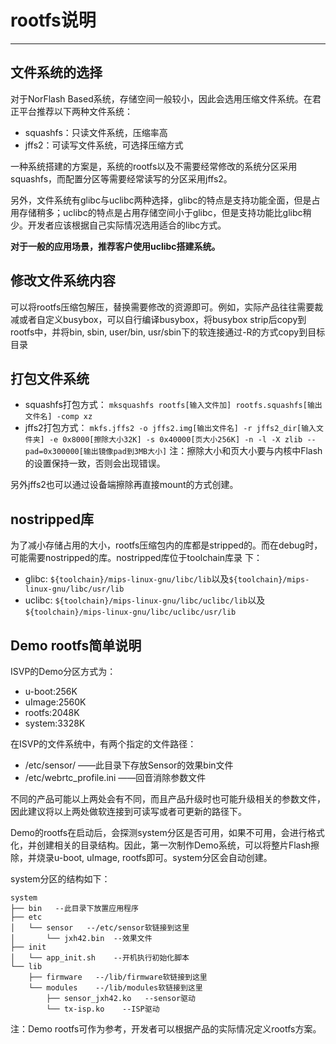 # rootfs说明

----------

## 文件系统的选择
对于NorFlash Based系统，存储空间一般较小，因此会选用压缩文件系统。在君正平台推荐以下两种文件系统：

* squashfs：只读文件系统，压缩率高
* jffs2：可读写文件系统，可选择压缩方式

一种系统搭建的方案是，系统的rootfs以及不需要经常修改的系统分区采用squashfs，而配置分区等需要经常读写的分区采用jffs2。

另外，文件系统有glibc与uclibc两种选择，glibc的特点是支持功能全面，但是占用存储稍多；uclibc的特点是占用存储空间小于glibc，但是支持功能比glibc稍少。开发者应该根据自己实际情况选用适合的libc方式。

**对于一般的应用场景，推荐客户使用uclibc搭建系统。**

## 修改文件系统内容
可以将rootfs压缩包解压，替换需要修改的资源即可。例如，实际产品往往需要裁减或者自定义busybox，可以自行编译busybox，将busybox strip后copy到rootfs中，并将bin, sbin, user/bin, usr/sbin下的软连接通过-R的方式copy到目标目录

## 打包文件系统
* squashfs打包方式：
  `mksquashfs rootfs[输入文件加] rootfs.squashfs[输出文件名] -comp xz`
* jffs2打包方式：
  `mkfs.jffs2 -o jffs2.img[输出文件名] -r jffs2_dir[输入文件夹] -e 0x8000[擦除大小32K] -s 0x40000[页大小256K] -n -l -X zlib --pad=0x300000[输出镜像pad到3MB大小]`
  注：擦除大小和页大小要与内核中Flash的设置保持一致，否则会出现错误。

另外jffs2也可以通过设备端擦除再直接mount的方式创建。

## nostripped库
为了减小存储占用的大小，rootfs压缩包内的库都是stripped的。而在debug时，可能需要nostripped的库。nostripped库位于toolchain库录
下：

* glibc: `${toolchain}/mips-linux-gnu/libc/lib`以及`${toolchain}/mips-linux-gnu/libc/usr/lib`
* uclibc: `${toolchain}/mips-linux-gnu/libc/uclibc/lib`以及`${toolchain}/mips-linux-gnu/libc/uclibc/usr/lib`

## Demo rootfs简单说明
ISVP的Demo分区方式为：

* u-boot:256K
* uImage:2560K
* rootfs:2048K
* system:3328K

在ISVP的文件系统中，有两个指定的文件路径：

* /etc/sensor/ ——此目录下存放Sensor的效果bin文件
* /etc/webrtc_profile.ini ——回音消除参数文件

不同的产品可能以上两处会有不同，而且产品升级时也可能升级相关的参数文件，因此建议将以上两处做软连接到可读写或者可更新的路径下。

Demo的rootfs在启动后，会探测system分区是否可用，如果不可用，会进行格式化，并创建相关的目录结构。因此，第一次制作Demo系统，可以将整片Flash擦除，并烧录u-boot, uImage, rootfs即可。system分区会自动创建。

system分区的结构如下：

    system
    ├── bin   --此目录下放置应用程序
    ├── etc
    │   └── sensor   --/etc/sensor软链接到这里
    │       └── jxh42.bin  --效果文件
    ├── init
    │   └── app_init.sh    --开机执行初始化脚本
    └── lib
        ├── firmware   --/lib/firmware软链接到这里
        └── modules    --/lib/modules软链接到这里
            ├── sensor_jxh42.ko   --sensor驱动
            └── tx-isp.ko    --ISP驱动

注：Demo rootfs可作为参考，开发者可以根据产品的实际情况定义rootfs方案。
